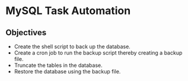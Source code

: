 # MySQL Task Automation

## Objectives

* Create the shell script to back up the database.
* Create a cron job to run the backup script thereby creating a backup file.
* Truncate the tables in the database.
* Restore the database using the backup file.
